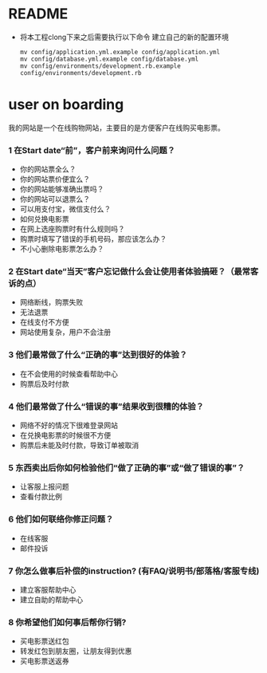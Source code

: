 # README

* 将本工程clong下来之后需要执行以下命令 建立自己的新的配置环境

  ```shell
  mv config/application.yml.example config/application.yml
  mv config/database.yml.example config/database.yml
  mv config/environments/development.rb.example config/environments/development.rb
  ```



# user on boarding

我的网站是一个在线购物网站，主要目的是方便客户在线购买电影票。

### 1 在Start date“前”，客户前来询问什么问题？

- 你的网站票全么？
- 你的网站票价便宜么？
- 你的网站能够准确出票吗？
- 你的网站可以退票么？
- 可以用支付宝，微信支付么？
- 如何兑换电影票
- 在网上选座购票时有什么规则吗？
- 购票时填写了错误的手机号码，那应该怎么办？
- 不小心删除电影票怎么办？

### 2 在Start date“当天”客户忘记做什么会让使用者体验搞砸？（最常客诉的点）

- 网络断线，购票失败
- 无法退票
- 在线支付不方便
- 网站使用复杂，用户不会注册

### 3 他们最常做了什么“正确的事”达到很好的体验？

- 在不会使用的时候查看帮助中心
- 购票后及时付款

### 4 他们最常做了什么“错误的事”结果收到很糟的体验？

- 网络不好的情况下很难登录网站
- 在兑换电影票的时候很不方便
- 购票后未能及时付款，导致订单被取消

### 5 东西卖出后你如何检验他们“做了正确的事”或“做了错误的事”？

- 让客服上报问题
- 查看付款比例

### 6 他们如何联络你修正问题？

- 在线客服
- 邮件投诉

### 7 你怎么做事后补偿的instruction? (有FAQ/说明书/部落格/客服专线)

- 建立客服帮助中心
- 建立自助的帮助中心

### 8 你希望他们如何事后帮你行销?

- 买电影票送红包
- 转发红包到朋友圈，让朋友得到优惠
- 买电影票送返券